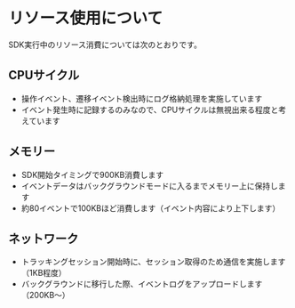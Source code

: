 # リソース使用について

SDK実行中のリソース消費については次のとおりです。

## CPUサイクル

- 操作イベント、遷移イベント検出時にログ格納処理を実施しています
- イベント発生時に記録するのみなので、CPUサイクルは無視出来る程度と考えています

## メモリー

- SDK開始タイミングで900KB消費します
- イベントデータはバックグラウンドモードに入るまでメモリー上に保持します
- 約80イベントで100KBほど消費します（イベント内容により上下します）

## ネットワーク

- トラッキングセッション開始時に、セッション取得のため通信を実施します（1KB程度）
- バックグラウンドに移行した際、イベントログをアップロードします（200KB〜）

